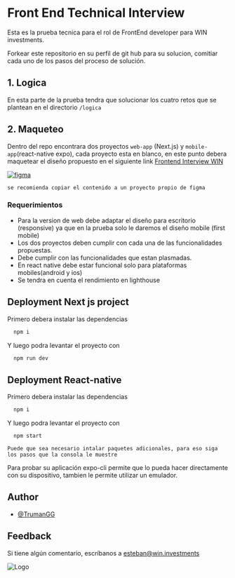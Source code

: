 
# Front End Technical Interview

Esta es la prueba tecnica para el rol de FrontEnd developer para WIN investments.

Forkear este repositorio en su perfil de git hub para su solucion, comitiar cada uno de los pasos del proceso de solución.


## 1. Logica

En esta parte de la prueba tendra que solucionar los cuatro retos que se plantean en el directorio `/logica`

## 2. Maqueteo

Dentro del repo encontrara dos proyectos `web-app` (Next.js) y `mobile-app`(react-native expo), cada proyecto esta en blanco, en este punto debera maquetear el diseño propuesto en el siguiente link [Frontend Interview WIN
](https://www.figma.com/community/file/1352456823229337162)

[![figma](https://img.shields.io/badge/figma-fafafa?logo=figma)](https://www.figma.com/community/file/1352456823229337162)


`se recomienda copiar el contenido a un proyecto propio de figma`


### Requerimientos

- Para la version de web debe adaptar el diseño para escritorio (responsive) ya que en la prueba solo le daremos el diseño mobile (first mobile)
- Los dos proyectos deben cumplir con cada una de las funcionalidades propuestas.
- Debe cumplir con las funcionalidades que estan plasmadas.
- En react native debe estar funcional solo para plataformas mobiles(android y ios)
- Se tendra en cuenta el rendimiento en lighthouse



## Deployment Next js project

Primero debera instalar las dependencias
```bash
  npm i
```
Y luego podra levantar el proyecto con  
```bash
  npm run dev
```


## Deployment React-native

Primero debera instalar las dependencias
```bash
  npm i
```

Y luego podra levantar el proyecto con  
```bash
  npm start
```
`Puede que sea necesario intalar paquetes adicionales, para eso siga los pasos que la consola le muestre`

Para probar su aplicación expo-cli permite que lo pueda hacer directamente con su dispositivo, tambien le permite utilizar un emulador.





## Author

- [@TrumanGG](https://github.com/TrumanEc)


## Feedback

Si tiene algún comentario, escríbanos a esteban@win.investments


![Logo](https://storage.win.investments/mail/mail_banner.png)

